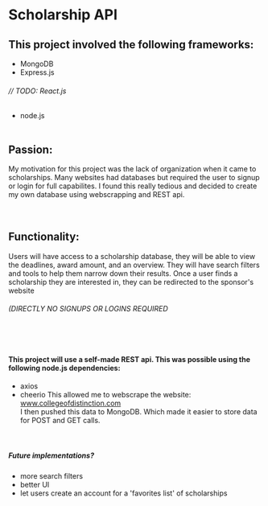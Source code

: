 # Scholarship API

## This project involved the following frameworks:
* MongoDB
* Express.js
###### // TODO: React.js
* node.js </br></br>

## Passion:
My motivation for this project was the lack of organization when it came to scholarships. Many websites had databases but required the user to signup or login for full capabilites. I found this really tedious and decided to create my own database using webscrapping and REST api. </br></br></br>


## Functionality:
Users will have access to a scholarship database, they will be able to view the deadlines, award amount, and an overview. They will have search filters and tools to help them narrow down their results. Once a user finds a scholarship they are interested in, they can be redirected to the sponsor's website 
###### (DIRECTLY NO SIGNUPS OR LOGINS REQUIRED </br></br></br></br>

#### This project will use a self-made REST api. This was possible using the following node.js dependencies: 
* axios
* cheerio 
This allowed me to webscrape the website: www.collegeofdistinction.com </br> I then pushed this data to MongoDB. Which made it easier to store data for POST and GET calls. </br></br></br>


##### Future implementations?
* more search filters
* better UI
* let users create an account for a 'favorites list' of scholarships
